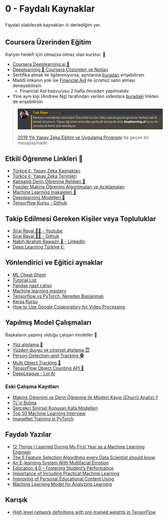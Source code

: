 # 0 - Faydalı Kaynaklar

Faydalı olabilecek kaynakları ⛵ derlediğim yer.

## Coursera Üzerinden Eğitim

Kariyer hedefi için olmazsa olmaz olan kurstur. 🚀

* [Coursera Deeplearning.ai 🧠](https://www.coursera.org/specializations/deep-learning)
* [Deeplearning 🧠 Coursera Çözümleri ve Notları](https://github.com/Kulbear/deep-learning-coursera)
* Sertifika almak ile ilgilenmiyorsa, aynılarına [buradan](https://www.youtube.com/channel/UCcIXc5mJsHVYTZR1maL5l9w) erişebilirsin
* Maddi imkanın yok ise [Financial Aid](https://medium.com/deep-learning-turkiye/courseradaki-derin-%C3%B6%C4%9Frenme-kursuna-financial-aid-uygulamas%C4%B1-ile-%C3%BCcretsiz-kaydolmak-20ca52ff9b70) ile ücretsiz satın almayı deneyebilirsin
  * Financial Aid başvurusu 2 hafta önceden yapılmalıdır.
* Yine aynı kişi \(Andrew Ng\) tarafından verilen videolara [buradaki](https://www.youtube.com/channel/UC5zx8Owijmv-bbhAK6Z9apg/featured?disable_polymer=1) linkten de erişebilirsin

> ![](../.gitbook/assets/word_fuat_beser.png)
>
> [2019 Yılı Yapay Zeka Eğitim ve Uygulama Programı](https://medium.com/deep-learning-turkiye/2019-yapay-zeka-e%C4%9Fitim-ve-uygulama-program%C4%B1-add138988809)'da geçen bir mesajlaşmadır.

## Etkili Öğrenme Linkleri 🌟

* [Türkçe ☪ Yapay Zeka Kaynakları](https://github.com/deeplearningturkiye/turkce-yapay-zeka-kaynaklari)
* [Türkçe ☪ Yapay Zeka Terimleri](https://github.com/deeplearningturkiye/turkce-yapay-zeka-terimleri)
* [Kapsamlı Derin Öğrenme Rehberi 💫](https://github.com/ayyucekizrak/Kapsamli_Derin_Ogrenme_Rehberi)
* [Popüler Makine Öğrenimi Algoritmaları ve Açıklamaları](https://github.com/trekhleb/homemade-machine-learning)
* [Machine Learning makaleleri 📃](https://github.com/Swall0w/papers)
* [Deeplearning Modelleri 🤖](https://github.com/rasbt/deeplearning-models)
* [Tensorflow Kursu - Github](https://github.com/machinelearningmindset/TensorFlow-Course)

## Takip Edilmesi Gereken Kişiler veya Topluluklar

* [Siraj Raval 🤵🌟 - Youtube](https://www.youtube.com/channel/UCWN3xxRkmTPmbKwht9FuE5A)
* [Siraj Raval 🤵🌟 - Github](https://github.com/llSourcell)
* [Nabih Ibrahim Bawazir 🤵 - LinkedIn](https://www.linkedin.com/in/nabihbawazir/detail/recent-activity/shares/)
* [Deep Learning Türkiye ☪](https://medium.com/deep-learning-turkiye)

## Yönlendirici ve Eğitici aynaklar

* [ML Cheat Sheet](https://github.com/yedhrab/YArtificalIntelligent/tree/943d0fb6df85354a4b7fef1f98c7cc98b42a380d/res/microsoft-machine-learning-algorithm-cheat-sheet-v7.pdf)
* [Tutorial List](https://www.linkedin.com/feed/update/urn:li:activity:6540145442783629313)
* [Pandas nasıl çalışır](https://www.linkedin.com/feed/update/urn:li:activity:6541970455501336576)
* [Machine learning mastery](https://machinelearningmastery.com/start-here/)
* [Tensorflow vs PyTorch, Nereden Başlanmalı](https://towardsdatascience.com/which-deep-learning-framework-is-growing-fastest-3f77f14aa318)
* [Keras Kursu](https://www.datacamp.com/courses/deep-learning-in-python)
* [How to Use Google Colaboratory for Video Processing](https://dzone.com/articles/how-to-use-google-colaboratory-for-video-processin)

## Yapılmış Model Çalışmaları

Başkaların yapmış olduğu çalışan modeller 🤖

* [Yüz algılama 👩](https://github.com/ageitgey/face_recognition)
* [Yüzden duygu ve cinsiyet algılama 😇](https://github.com/DiaaZiada/Faces)
* [Person-Detection-and-Tracking 🕵️‍](https://github.com/ambakick/Person-Detection-and-Tracking)
* [Multi Object Tracking 🔢](https://github.com/jguoaj/multi-object-tracking)
* [TensorFlow Object Counting API 🔢](https://github.com/ahmetozlu/tensorflow_object_counting_api)
* [DeepLeague - Lol AI](https://github.com/farzaa/DeepLeague)

### Eski Çalışma Kayıtları

* [Makine Öğrenimi ve Derin Öğrenme ile Müşteri Kayıp \(Churn\) Analizi-1](https://medium.com/deep-learning-turkiye/makine-%C3%B6%C4%9Frenimi-ve-derin-%C3%B6%C4%9Frenme-ile-m%C3%BC%C5%9Fteri-kay%C4%B1p-churn-analizi-1-63a4513b8a6f)
* [TL'yi Bulma](https://www.linkedin.com/pulse/g%C3%B6r%C3%BCnt%C3%BC-tan%C4%B1yan-mobil-uygulama-nas%C4%B1l-geli%C5%9Ftirilir-%C3%B6zg%C3%BCr-%C5%9Fahin/)
* [Gerçekçi Sinirsel Konuşan Kafa Modelleri](https://www.youtube.com/watch?v=p1b5aiTrGzY&feature=youtu.be)
* [Top 50 Machine Learning Interview](https://www.linkedin.com/feed/update/urn:li:activity:6540239772655419392)
* [ImageNet Training in PyTorch](https://github.com/diux-dev/cluster/tree/master/pytorch#data-preparation)

## Faydalı Yazılar

* [12 Things I Learned During My First Year as a Machine Learning Engineer](https://towardsdatascience.com/12-things-i-learned-during-my-first-year-as-a-machine-learning-engineer-2991573a9195)
* [The 5 Feature Selection Algorithms every Data Scientist should know](https://towardsdatascience.com/the-5-feature-selection-algorithms-every-data-scientist-need-to-know-3a6b566efd2)
* [An E-learning System With Multifacial Emotion](https://github.com/yedhrab/YArtificalIntelligent/tree/943d0fb6df85354a4b7fef1f98c7cc98b42a380d/pdfs/An%20E-learning%20System%20With%20Multifacial%20Emotion.pdf)
* [Education 4.0 – Fostering Student’s Performance](https://github.com/yedhrab/YArtificalIntelligent/tree/943d0fb6df85354a4b7fef1f98c7cc98b42a380d/pdfs/Education%204.0%20–%20Fostering%20Student’s%20Performance.pdf)
* [Importance of Including Practical Machine Learning](https://github.com/yedhrab/YArtificalIntelligent/tree/943d0fb6df85354a4b7fef1f98c7cc98b42a380d/pdfs/Importance%20of%20Including%20Practical%20Machine%20Learning.pdf)
* [Improving of Personal Educational Content Using](https://github.com/yedhrab/YArtificalIntelligent/tree/943d0fb6df85354a4b7fef1f98c7cc98b42a380d/pdfs/Improving%20of%20Personal%20Educational%20Content%20Using.pdf)
* [Machine Learning Model for Analyzing Learning](https://github.com/yedhrab/YArtificalIntelligent/tree/943d0fb6df85354a4b7fef1f98c7cc98b42a380d/pdfs/Machine%20Learning%20Model%20for%20Analyzing%20Learning.pdf)

## Karışık

* [High level network definitions with pre-trained weights in TensorFlow](https://github.com/taehoonlee/tensornetss)

